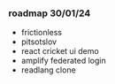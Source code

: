 ### roadmap 30/01/24

- frictionless
- pitsotslov
- react cricket ui demo
- amplify federated login
- readlang clone

